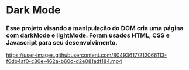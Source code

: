 <h1> Dark Mode </h1>

<h3> Esse projeto visando a manipulação do DOM cria uma página com darkMode e lightMode. Foram usados HTML, CSS e Javascript para seu desenvolvimento. </h3>

https://user-images.githubusercontent.com/80493617/212066113-f0db4af0-c80e-462a-b60d-d2e081adf184.mp4

